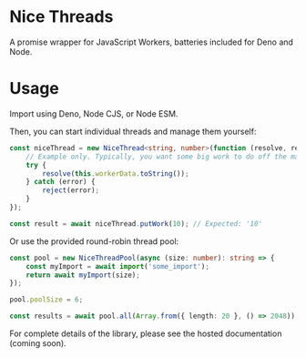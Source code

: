 # Nice Threads

A promise wrapper for JavaScript Workers, batteries included for Deno and Node.

# Usage

Import using Deno, Node CJS, or Node ESM.

Then, you can start individual threads and manage them yourself:

```TypeScript
const niceThread = new NiceThread<string, number>(function (resolve, reject) {
	// Example only. Typically, you want some big work to do off the main thread.
	try {
		resolve(this.workerData.toString());
	} catch (error) {
		reject(error);
	}
});

const result = await niceThread.putWork(10); // Expected: '10'
```

Or use the provided round-robin thread pool:

```TypeScript
const pool = new NiceThreadPool(async (size: number): string => {
	const myImport = await import('some_import');
	return await myImport(size);
});

pool.poolSize = 6;

const results = await pool.all(Array.from({ length: 20 }, () => 2048));
```

For complete details of the library, please see the hosted documentation (coming soon).
